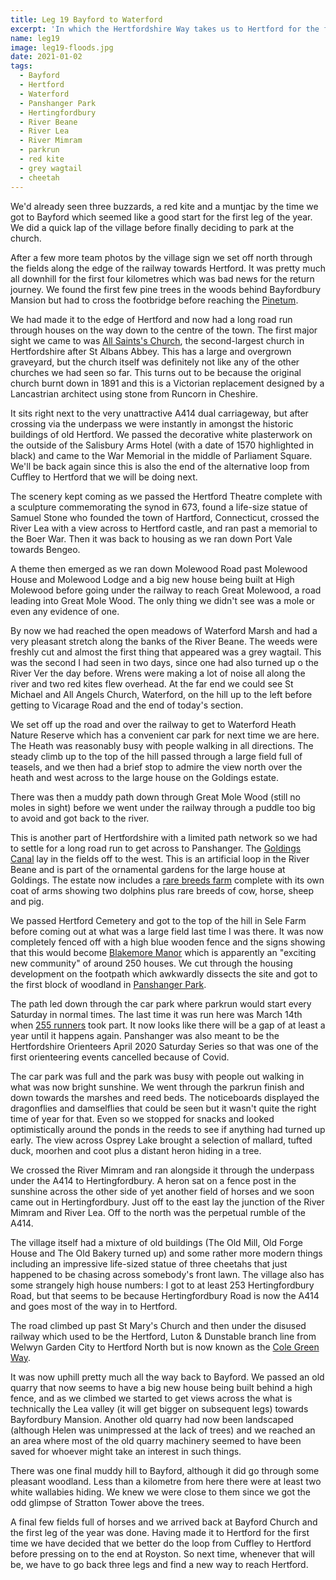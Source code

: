 ```yaml
---
title: Leg 19 Bayford to Waterford
excerpt: 'In which the Hertfordshire Way takes us to Hertford for the first time'
name: leg19
image: leg19-floods.jpg
date: 2021-01-02
tags:
  - Bayford
  - Hertford
  - Waterford
  - Panshanger Park
  - Hertingfordbury
  - River Beane
  - River Lea
  - River Mimram
  - parkrun
  - red kite
  - grey wagtail
  - cheetah
---
```


We'd already seen three buzzards, a red kite and a muntjac by the time we got to Bayford which seemed like a good start for the first leg of the year. We did a quick lap of the village before finally deciding to park at the church.

After a few more team photos by the village sign we set off north through the fields along the edge of the railway towards Hertford. It was pretty much all downhill for the first four kilometres which was bad news for the return journey. We found the first few pine trees in the woods behind Bayfordbury Mansion but had to cross the footbridge before reaching the [Pinetum](http://www.clintonbakerpinetum.org.uk/pinetum.html).

We had made it to the edge of Hertford and now had a long road run through houses on the way down to the centre of the town. The first major sight we came to was [All Saints's Church](https://www.allsaintshertford.org/church.php), the second-largest church in Hertfordshire after St Albans Abbey. This has a large and overgrown graveyard, but the church itself was definitely not like any of the other churches we had seen so far. This turns out to be because the original church burnt down in 1891 and this is a Victorian replacement designed by a Lancastrian architect using stone from Runcorn in Cheshire.

It sits right next to the very unattractive A414 dual carriageway, but after crossing via the underpass we were instantly in amongst the historic buildings of old Hertford. We passed the decorative white plasterwork on the outside of the Salisbury Arms Hotel (with a date of 1570 highlighted in black) and came to the War Memorial in the middle of Parliament Square. We'll be back again since this is also the end of the alternative loop from Cuffley to Hertford that we will be doing next.

The scenery kept coming as we passed the Hertford Theatre complete with a sculpture commemorating the synod in 673, found a life-size statue of Samuel Stone who founded the town of Hartford, Connecticut, crossed the River Lea with a view across to Hertford castle, and ran past a memorial to the Boer War. Then it was back to housing as we ran down Port Vale towards Bengeo.

A theme then emerged as we ran down Molewood Road past Molewood House and Molewood Lodge and a big new house being built at High Molewood before going under the railway to reach Great Molewood, a road leading into Great Mole Wood. The only thing we didn't see was a mole or even any evidence of one.

By now we had reached the open meadows of Waterford Marsh and had a very pleasant stretch along the banks of the River Beane. The weeds were freshly cut and almost the first thing that appeared was a grey wagtail. This was the second I had seen in two days, since one had also turned up o the River Ver the day before. Wrens were making a lot of noise all along the river and two red kites flew overhead. At the far end we could see St Michael and All Angels Church, Waterford, on the hill up to the left before getting to Vicarage Road and the end of today's section.

We set off up the road and over the railway to get to Waterford Heath Nature Reserve which has a convenient car park for next time we are here. The Heath was reasonably busy with people walking in all directions. The steady climb up to the top of the hill passed through a large field full of teasels, and we then had a brief stop to admire the view north over the heath and west across to the large house on the Goldings estate.

There was then a muddy path down through Great Mole Wood (still no moles in sight) before we went under the railway through a puddle too big to avoid and got back to the river.

This is another part of Hertfordshire with a limited path network so we had to settle for a long road run to get across to Panshanger. The [Goldings Canal](https://historicengland.org.uk/listing/the-list/list-entry/1001380) lay in the fields off to the west. This is an artificial loop in the River Beane and is part of the ornamental gardens for the large house at Goldings. The estate now includes a [rare breeds farm](https://www.goldingsfarm.co.uk/) complete with its own coat of arms showing two dolphins plus rare breeds of cow, horse, sheep and pig.

We passed Hertford Cemetery and got to the top of the hill in Sele Farm before coming out at what was a large field last time I was there. It was now completely fenced off with a high blue wooden fence and the signs showing that this would become [Blakemore Manor](https://www.croudacehomes.co.uk/forthcoming/hertfordshire/blakemore-manor) which is apparently an "exciting new community" of around 250 houses. We cut through the housing development on the footpath which awkwardly dissects the site and got to the first block of woodland in [Panshanger Park](https://www.happyherts.routegadget.co.uk/rg2/#320).

The path led down through the car park where parkrun would start every Saturday in normal times. The last time it was run here was March 14th when [255 runners](https://www.parkrun.org.uk/panshanger/results/weeklyresults/?runSeqNumber=292) took part. It now looks like there will be a gap of at least a year until it happens again. Panshanger was also meant to be the Hertfordshire Orienteers April 2020 Saturday Series so that was one of the first orienteering events cancelled because of Covid.

The car park was full and the park was busy with people out walking in what was now bright sunshine. We went through the parkrun finish and down towards the marshes and reed beds. The noticeboards displayed the dragonflies and damselflies that could be seen but it wasn't quite the right time of year for that. Even so we stopped for snacks and looked optimistically around the ponds in the reeds to see if anything had turned up early. The view across Osprey Lake brought a selection of mallard, tufted duck, moorhen and coot plus a distant heron hiding in a tree.

We crossed the River Mimram and ran alongside it through the underpass under the A414 to Hertingfordbury. A heron sat on a fence post in the sunshine across the other side of yet another field of horses and we soon came out in Hertingfordbury. Just off to the east lay the junction of the River Mimram and River Lea. Off to the north was the perpetual rumble of the A414.

The village itself had a mixture of old buildings (The Old Mill, Old Forge House and The Old Bakery turned up) and some rather more modern things including an impressive life-sized statue of three cheetahs that just happened to be chasing across somebody's front lawn. The village also has some strangely high house numbers: I got to at least 253 Hertingfordbury Road, but that seems to be because Hertingfordbury Road is now the A414 and goes most of the way in to Hertford.

The road climbed up past St Mary's Church and then under the disused railway which used to be the Hertford, Luton & Dunstable branch line from Welwyn Garden City to Hertford North but is now known as the [Cole Green Way](http://www.waretourism.org.uk/ColeGreenWay_1.pdf).

It was now uphill pretty much all the way back to Bayford. We passed an old quarry that now seems to have a big new house being built behind a high fence, and as we climbed we started to get views across the what is technically the Lea valley (it will get bigger on subsequent legs) towards Bayfordbury Mansion. Another old quarry had now been landscaped (although Helen was unimpressed at the lack of trees) and we reached an an area where most of the old quarry machinery seemed to have been saved for whoever might take an interest in such things.

There was one final muddy hill to Bayford, although it did go through some pleasant woodland. Less than a kilometre from here there were at least two white wallabies hiding. We knew we were close to them since we got the odd glimpse of Stratton Tower above the trees.

A final few fields full of horses and we arrived back at Bayford Church and the first leg of the year was done. Having made it to Hertford for the first time we have decided that we better do the loop from Cuffley to Hertford before pressing on to the end at Royston. So next time, whenever that will be, we have to go back three legs and find a new way to reach Hertford.
